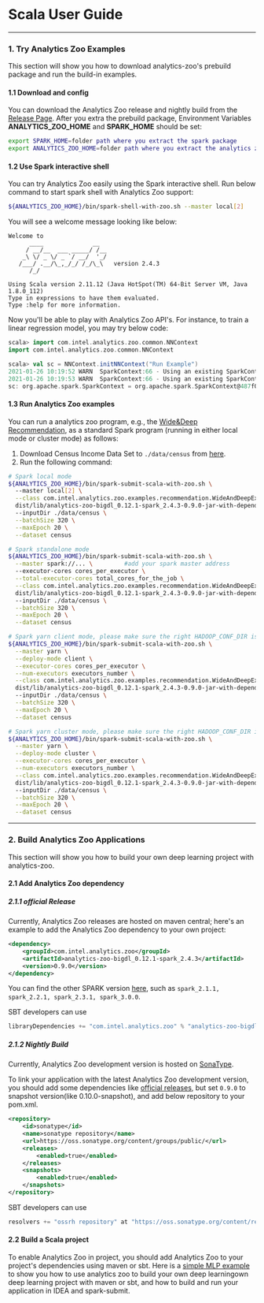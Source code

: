 # Scala User Guide

---

### **1. Try Analytics Zoo Examples**
This section will show you how to download analytics-zoo's prebuild package and run the build-in examples.
#### **1.1 Download and config** 
You can download the Analytics Zoo release and nightly build from the [Release Page](../release.md). 
After you extra the prebuild package, Environment Variables **ANALYTICS_ZOO_HOME** and **SPARK_HOME** should be set:

```bash
export SPARK_HOME=folder path where you extract the spark package
export ANALYTICS_ZOO_HOME=folder path where you extract the analytics zoo package
```

#### **1.2 Use Spark interactive shell**
You can try Analytics Zoo easily using the Spark interactive shell. Run below command to start spark shell with Analytics Zoo support:
```bash
${ANALYTICS_ZOO_HOME}/bin/spark-shell-with-zoo.sh --master local[2]
```
You will see a welcome message looking like below:
```
Welcome to
      ____              __
     / __/__  ___ _____/ /__
    _\ \/ _ \/ _ `/ __/  '_/
   /___/ .__/\_,_/_/ /_/\_\   version 2.4.3
      /_/
         
Using Scala version 2.11.12 (Java HotSpot(TM) 64-Bit Server VM, Java 1.8.0_112)
Type in expressions to have them evaluated.
Type :help for more information.
```

Now you'll be able to play with Analytics Zoo API's.
For instance, to train a linear regression model, you may try below code:
```scala
scala> import com.intel.analytics.zoo.common.NNContext
import com.intel.analytics.zoo.common.NNContext

scala> val sc = NNContext.initNNContext("Run Example")
2021-01-26 10:19:52 WARN  SparkContext:66 - Using an existing SparkContext; some configuration may not take effect.
2021-01-26 10:19:53 WARN  SparkContext:66 - Using an existing SparkContext; some configuration may not take effect.
sc: org.apache.spark.SparkContext = org.apache.spark.SparkContext@487f025
```

#### **1.3 Run Analytics Zoo examples**
You can run a analytics zoo program, e.g., the [Wide&Deep Recommendation](https://github.com/intel-analytics/analytics-zoo/tree/master/zoo/src/main/scala/com/intel/analytics/zoo/examples/recommendation), as a standard Spark program (running in either local mode or cluster mode) as follows:

1. Download Census Income Data Set to `./data/census` from [here](https://archive.ics.uci.edu/ml/datasets/Census+Income).
2. Run the following command:
```bash
# Spark local mode
${ANALYTICS_ZOO_HOME}/bin/spark-submit-scala-with-zoo.sh \ 
  --master local[2] \
  --class com.intel.analytics.zoo.examples.recommendation.WideAndDeepExample \
  dist/lib/analytics-zoo-bigdl_0.12.1-spark_2.4.3-0.9.0-jar-with-dependencies.jar \   #change to your jar file if your download is not spark_2.4.3-0.9.0
  --inputDir ./data/census \
  --batchSize 320 \
  --maxEpoch 20 \
  --dataset census

# Spark standalone mode
${ANALYTICS_ZOO_HOME}/bin/spark-submit-scala-with-zoo.sh \
  --master spark://... \         #add your spark master address
  --executor-cores cores_per_executor \
  --total-executor-cores total_cores_for_the_job \
  --class com.intel.analytics.zoo.examples.recommendation.WideAndDeepExample \
  dist/lib/analytics-zoo-bigdl_0.12.1-spark_2.4.3-0.9.0-jar-with-dependencies.jar \   #change to your jar file if your download is not spark_2.4.3-0.9.0
  --inputDir ./data/census \
  --batchSize 320 \
  --maxEpoch 20 \
  --dataset census

# Spark yarn client mode, please make sure the right HADOOP_CONF_DIR is set
${ANALYTICS_ZOO_HOME}/bin/spark-submit-scala-with-zoo.sh \
  --master yarn \
  --deploy-mode client \
  --executor-cores cores_per_executor \
  --num-executors executors_number \
  --class com.intel.analytics.zoo.examples.recommendation.WideAndDeepExample \
  dist/lib/analytics-zoo-bigdl_0.12.1-spark_2.4.3-0.9.0-jar-with-dependencies.jar \   #change to your jar file if your download is not spark_2.4.3-0.9.0
  --inputDir ./data/census \
  --batchSize 320 \
  --maxEpoch 20 \
  --dataset census

# Spark yarn cluster mode, please make sure the right HADOOP_CONF_DIR is set
${ANALYTICS_ZOO_HOME}/bin/spark-submit-scala-with-zoo.sh \
  --master yarn \
  --deploy-mode cluster \
  --executor-cores cores_per_executor \
  --num-executors executors_number \
  --class com.intel.analytics.zoo.examples.recommendation.WideAndDeepExample \
  dist/lib/analytics-zoo-bigdl_0.12.1-spark_2.4.3-0.9.0-jar-with-dependencies.jar \   #change to your jar file if your download is not spark_2.4.3-0.9.0
  --inputDir ./data/census \
  --batchSize 320 \
  --maxEpoch 20 \
  --dataset census
```

--- 

### **2. Build Analytics Zoo Applications**
This section will show you how to build your own deep learning project with analytics-zoo. 
#### **2.1 Add Analytics Zoo dependency**
##### **2.1.1 official Release** 
Currently, Analytics Zoo releases are hosted on maven central; here's an example to add the Analytics Zoo dependency to your own project:
```xml
<dependency>
    <groupId>com.intel.analytics.zoo</groupId>
    <artifactId>analytics-zoo-bigdl_0.12.1-spark_2.4.3</artifactId>
    <version>0.9.0</version>
</dependency>
```
You can find the other SPARK version [here](https://search.maven.org/search?q=analytics-zoo-bigdl), such as `spark_2.1.1, spark_2.2.1, spark_2.3.1, spark_3.0.0`.   


SBT developers can use
```sbt
libraryDependencies += "com.intel.analytics.zoo" % "analytics-zoo-bigdl_0.12.1-spark_2.4.3" % "0.9.0"
```

##### **2.1.2 Nightly Build**
Currently, Analytics Zoo development version is hosted on [SonaType](https://oss.sonatype.org/content/groups/public/com/intel/analytics/zoo/).

To link your application with the latest Analytics Zoo development version, you should add some dependencies like [official releases](#11-official-release), but set `0.9.0` to snapshot version(like 0.10.0-snapshot), and add below repository to your pom.xml.

```xml
<repository>
    <id>sonatype</id>
    <name>sonatype repository</name>
    <url>https://oss.sonatype.org/content/groups/public/</url>
    <releases>
        <enabled>true</enabled>
    </releases>
    <snapshots>
        <enabled>true</enabled>
    </snapshots>
</repository>
```

SBT developers can use
```sbt
resolvers += "ossrh repository" at "https://oss.sonatype.org/content/repositories/snapshots/"
```


#### **2.2 Build a Scala project**
To enable Analytics Zoo in project, you should add Analytics Zoo to your project's dependencies using maven or sbt. 
Here is a [simple MLP example](https://github.com/qiuxin2012/SimpleMlp) to show you how to use analytics zoo to build your own deep learningown deep learning project with maven or sbt, and how to build and run your application in IDEA and spark-submit.

